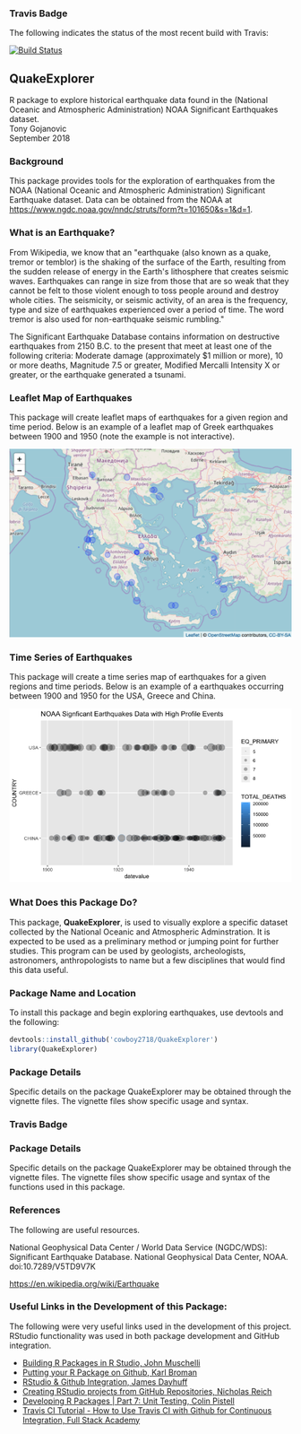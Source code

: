 ### Travis Badge

The following indicates the status of the most recent build with Travis:

[![Build Status](https://travis-ci.org/cowboy2718/QuakeExplorer.svg?branch=master)](https://travis-ci.org/cowboy2718/QuakeExplorer)

## QuakeExplorer
R package to explore historical earthquake data found in the (National Oceanic and Atmospheric Administration) NOAA Significant Earthquakes dataset.  
Tony Gojanovic   
September 2018  

### Background

This package provides tools for the exploration of earthquakes from the NOAA (National Oceanic and Atmospheric Administration) Significant Earthquake dataset.  Data can be obtained from the NOAA at https://www.ngdc.noaa.gov/nndc/struts/form?t=101650&s=1&d=1.

### What is an Earthquake?

From Wikipedia, we know that an "earthquake (also known as a quake, tremor or temblor) is the shaking of the surface of the Earth, resulting from the sudden release of energy in the Earth's lithosphere that creates seismic waves. Earthquakes can range in size from those that are so weak that they cannot be felt to those violent enough to toss people around and destroy whole cities. The seismicity, or seismic activity, of an area is the frequency, type and size of earthquakes experienced over a period of time. The word tremor is also used for non-earthquake seismic rumbling."

The Significant Earthquake Database contains information on destructive earthquakes from 2150 B.C. to the present that meet at least one of the following criteria: Moderate damage (approximately $1 million or more), 10 or more deaths, Magnitude 7.5 or greater, Modified Mercalli Intensity X or greater, or the earthquake generated a tsunami.

### Leaflet Map of Earthquakes

This package will create leaflet maps of earthquakes for a given region and time period.  Below is an example of a leaflet map of Greek earthquakes between 1900 and 1950 (note the example is not interactive).

![Greek earthquakes](greece.png)

### Time Series of Earthquakes

This package will create a time series map of earthquakes for a given regions and time periods.  Below is an example of a earthquakes occurring between 1900 and 1950 for the USA, Greece and China.

![Time Series](Timeseries.png)

### What Does this Package Do?

This package, **QuakeExplorer**, is used to visually explore a specific dataset collected by the National Oceanic and Atmospheric Adminstration.  It is expected to be used as a preliminary method or jumping point for further studies.  This program can be used by geologists, archeologists, astronomers, anthropologists to name but a few disciplines that would find this data useful.


### Package Name and Location

To install this package and begin exploring earthquakes, use devtools and the following:

```r
devtools::install_github('cowboy2718/QuakeExplorer')
library(QuakeExplorer)
```

### Package Details

Specific details on the package QuakeExplorer may be obtained through the vignette files.  The vignette files show specific usage and syntax.

### Travis Badge


### Package Details

Specific details on the package QuakeExplorer may be obtained through the vignette files.  The vignette files show specific usage and syntax of the functions used in this package.

### References

The following are useful resources.

National Geophysical Data Center / World Data Service (NGDC/WDS): Significant Earthquake Database. National Geophysical Data Center, NOAA. doi:10.7289/V5TD9V7K

https://en.wikipedia.org/wiki/Earthquake

### Useful Links in the Development of this Package:

The following were very useful links used in the development of this project.  RStudio functionality was used in both package development and GitHub integration.

* [Building R Packages in R Studio, John Muschelli](https://www.youtube.com/watch?v=OIirKRgIsdc) 
* [Putting your R Package on Github, Karl Broman](http://kbroman.org/pkg_primer/pages/github.html) 
* [RStudio & Github Integration, James Dayhuff](https://www.youtube.com/watch?v=E2d91v1Twcc&t=597s) 
* [Creating RStudio projects from GitHub Repositories, Nicholas Reich ](https://www.youtube.com/watch?v=YxZ8J2rqhEM) 
* [Developing R Packages | Part 7: Unit Testing, Colin Pistell](https://www.youtube.com/watch?v=u2KDSY_8Ay4) 
* [Travis CI Tutorial - How to Use Travis CI with Github for Continuous Integration, Full Stack Academy](https://www.youtube.com/watch?v=Uft5KBimzyk)
